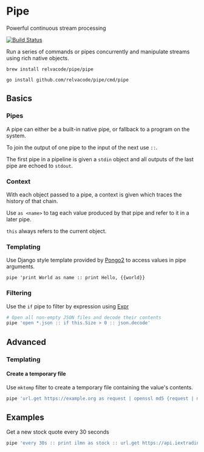 # Pipe

Powerful continuous stream processing

[![Build Status](https://travis-ci.org/relvacode/pipe.svg?branch=master)](https://travis-ci.org/relvacode/pipe)

Run a series of commands or pipes concurrently and manipulate streams using rich native objects.

```
brew install relvacode/pipe/pipe
```

```
go install github.com/relvacode/pipe/cmd/pipe
```


## Basics

### Pipes

A pipe can either be a built-in native pipe, or fallback to a program on the system.

To join the output of one pipe to the input of the next use `::`.

The first pipe in a pipeline is given a `stdin` object and all outputs of the last pipe are echoed to `stdout`.

### Context

With each object passed to a pipe, a context is given which traces the history of that chain.

Use `as <name>` to tag each value produced by that pipe and refer to it in a later pipe.

`this` always refers to the current object.

### Templating

Use Django style template provided by [Pongo2](https://github.com/flosch/pongo2) to access values in pipe arguments.

```
pipe 'print World as name :: print Hello, {{world}}
```

### Filtering

Use the `if` pipe to filter by expression using [Expr](https://github.com/antonmedv/expr)

```bash
# Open all non-empty JSON files and decode their contents
pipe 'open *.json :: if this.Size > 0 :: json.decode'
```


## Advanced

### Templating

#### Create a temporary file

Use `mktemp`  filter to create a temporary file containing the value's contents.

```bash
pipe 'url.get https://example.org as request | openssl md5 {request | mktemp}'
```


## Examples

Get a new stock quote every 30 seconds

```bash
pipe 'every 30s :: print ilmn as stock :: url.get https://api.iextrading.com/1.0/stock/{{stock}}/quote :: json.decode :: select this.iexRealtimePrice'
```
